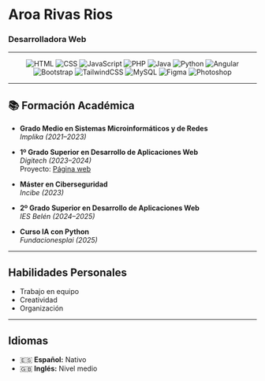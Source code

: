 # Aroa Rivas Rios  
### Desarrolladora Web

---

<div align="center">

<!-- Lenguajes, Frameworks, Herramientas, Diseño - TODO EN UNA LÍNEA -->

![HTML](https://img.shields.io/badge/HTML-E34F26?style=for-the-badge&logo=html5&logoColor=white)
![CSS](https://img.shields.io/badge/CSS-1572B6?style=for-the-badge&logo=css3&logoColor=white)
![JavaScript](https://img.shields.io/badge/JavaScript-F7DF1E?style=for-the-badge&logo=javascript&logoColor=black)
![PHP](https://img.shields.io/badge/PHP-777BB4?style=for-the-badge&logo=php&logoColor=white)
![Java](https://img.shields.io/badge/Java-007396?style=for-the-badge&logo=java&logoColor=white)
![Python](https://img.shields.io/badge/Python-3776AB?style=for-the-badge&logo=python&logoColor=white)
![Angular](https://img.shields.io/badge/Angular-DD0031?style=for-the-badge&logo=angular&logoColor=white)
![Bootstrap](https://img.shields.io/badge/Bootstrap-7952B3?style=for-the-badge&logo=bootstrap&logoColor=white)
![TailwindCSS](https://img.shields.io/badge/Tailwind_CSS-06B6D4?style=for-the-badge&logo=tailwind-css&logoColor=white)
![MySQL](https://img.shields.io/badge/MySQL-005C84?style=for-the-badge&logo=mysql&logoColor=white)
![Figma](https://img.shields.io/badge/Figma-F24E1E?style=for-the-badge&logo=figma&logoColor=white)
![Photoshop](https://img.shields.io/badge/Photoshop-31A8FF?style=for-the-badge&logo=adobe-photoshop&logoColor=white)

</div>

---

## 📚 Formación Académica

-  **Grado Medio en Sistemas Microinformáticos y de Redes**  
  _Implika (2021–2023)_

-  **1º Grado Superior en Desarrollo de Aplicaciones Web**  
  _Digitech (2023–2024)_  
   Proyecto: [Página web](#)

-  **Máster en Ciberseguridad**  
  _Incibe (2023)_

-  **2º Grado Superior en Desarrollo de Aplicaciones Web**  
  _IES Belén (2024–2025)_

-  **Curso IA con Python**  
  _Fundacionesplai (2025)_

---

##  Habilidades Personales

-  Trabajo en equipo  
-  Creatividad  
-  Organización  

---

##  Idiomas

- 🇪🇸 **Español:** Nativo  
- 🇬🇧 **Inglés:** Nivel medio
